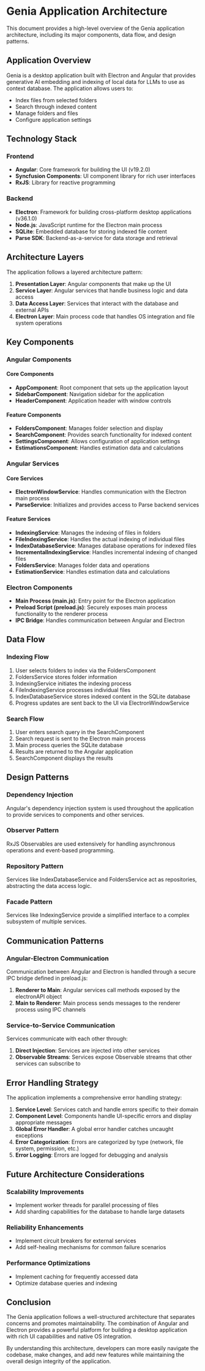 # Genia Application Architecture

This document provides a high-level overview of the Genia application architecture, including its major components, data flow, and design patterns.

## Application Overview

Genia is a desktop application built with Electron and Angular that provides generative AI embedding and indexing of local data for LLMs to use as context database. The application allows users to:

- Index files from selected folders
- Search through indexed content
- Manage folders and files
- Configure application settings

## Technology Stack

### Frontend
- **Angular**: Core framework for building the UI (v19.2.0)
- **Syncfusion Components**: UI component library for rich user interfaces
- **RxJS**: Library for reactive programming

### Backend
- **Electron**: Framework for building cross-platform desktop applications (v36.1.0)
- **Node.js**: JavaScript runtime for the Electron main process
- **SQLite**: Embedded database for storing indexed file content
- **Parse SDK**: Backend-as-a-service for data storage and retrieval

## Architecture Layers

The application follows a layered architecture pattern:

1. **Presentation Layer**: Angular components that make up the UI
2. **Service Layer**: Angular services that handle business logic and data access
3. **Data Access Layer**: Services that interact with the database and external APIs
4. **Electron Layer**: Main process code that handles OS integration and file system operations

## Key Components

### Angular Components

#### Core Components
- **AppComponent**: Root component that sets up the application layout
- **SidebarComponent**: Navigation sidebar for the application
- **HeaderComponent**: Application header with window controls

#### Feature Components
- **FoldersComponent**: Manages folder selection and display
- **SearchComponent**: Provides search functionality for indexed content
- **SettingsComponent**: Allows configuration of application settings
- **EstimationsComponent**: Handles estimation data and calculations

### Angular Services

#### Core Services
- **ElectronWindowService**: Handles communication with the Electron main process
- **ParseService**: Initializes and provides access to Parse backend services

#### Feature Services
- **IndexingService**: Manages the indexing of files in folders
- **FileIndexingService**: Handles the actual indexing of individual files
- **IndexDatabaseService**: Manages database operations for indexed files
- **IncrementalIndexingService**: Handles incremental indexing of changed files
- **FoldersService**: Manages folder data and operations
- **EstimationService**: Handles estimation data and calculations

### Electron Components

- **Main Process (main.js)**: Entry point for the Electron application
- **Preload Script (preload.js)**: Securely exposes main process functionality to the renderer process
- **IPC Bridge**: Handles communication between Angular and Electron

## Data Flow

### Indexing Flow
1. User selects folders to index via the FoldersComponent
2. FoldersService stores folder information
3. IndexingService initiates the indexing process
4. FileIndexingService processes individual files
5. IndexDatabaseService stores indexed content in the SQLite database
6. Progress updates are sent back to the UI via ElectronWindowService

### Search Flow
1. User enters search query in the SearchComponent
2. Search request is sent to the Electron main process
3. Main process queries the SQLite database
4. Results are returned to the Angular application
5. SearchComponent displays the results

## Design Patterns

### Dependency Injection
Angular's dependency injection system is used throughout the application to provide services to components and other services.

### Observer Pattern
RxJS Observables are used extensively for handling asynchronous operations and event-based programming.

### Repository Pattern
Services like IndexDatabaseService and FoldersService act as repositories, abstracting the data access logic.

### Facade Pattern
Services like IndexingService provide a simplified interface to a complex subsystem of multiple services.

## Communication Patterns

### Angular-Electron Communication
Communication between Angular and Electron is handled through a secure IPC bridge defined in preload.js:

1. **Renderer to Main**: Angular services call methods exposed by the electronAPI object
2. **Main to Renderer**: Main process sends messages to the renderer process using IPC channels

### Service-to-Service Communication
Services communicate with each other through:
1. **Direct Injection**: Services are injected into other services
2. **Observable Streams**: Services expose Observable streams that other services can subscribe to

## Error Handling Strategy

The application implements a comprehensive error handling strategy:

1. **Service Level**: Services catch and handle errors specific to their domain
2. **Component Level**: Components handle UI-specific errors and display appropriate messages
3. **Global Error Handler**: A global error handler catches uncaught exceptions
4. **Error Categorization**: Errors are categorized by type (network, file system, permission, etc.)
5. **Error Logging**: Errors are logged for debugging and analysis

## Future Architecture Considerations

### Scalability Improvements
- Implement worker threads for parallel processing of files
- Add sharding capabilities for the database to handle large datasets

### Reliability Enhancements
- Implement circuit breakers for external services
- Add self-healing mechanisms for common failure scenarios

### Performance Optimizations
- Implement caching for frequently accessed data
- Optimize database queries and indexing

## Conclusion

The Genia application follows a well-structured architecture that separates concerns and promotes maintainability. The combination of Angular and Electron provides a powerful platform for building a desktop application with rich UI capabilities and native OS integration.

By understanding this architecture, developers can more easily navigate the codebase, make changes, and add new features while maintaining the overall design integrity of the application.

